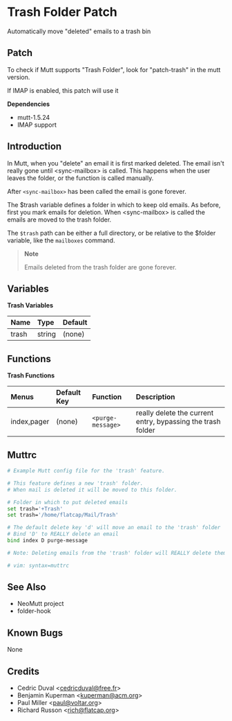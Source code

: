 Trash Folder Patch
==================

Automatically move "deleted" emails to a trash bin

Patch
-----

To check if Mutt supports "Trash Folder", look for "patch-trash" in the mutt version.

If IMAP is enabled, this patch will use it

**Dependencies**
-   mutt-1.5.24
-   IMAP support

Introduction
------------

In Mutt, when you "delete" an email it is first marked deleted. The email isn't really gone until \<sync-mailbox\> is called. This happens when the user leaves the folder, or the function is called manually.

After `<sync-mailbox>` has been called the email is gone forever.

The $trash variable defines a folder in which to keep old emails. As before, first you mark emails for deletion. When \<sync-mailbox\> is called the emails are moved to the trash folder.

The `$trash` path can be either a full directory, or be relative to the $folder variable, like the `mailboxes` command.

> **Note**
>
> Emails deleted from the trash folder are gone forever.

Variables
---------

**Trash Variables**

| Name  | Type   | Default |
|:------|:-------|:--------|
| trash | string | (none)  |

Functions
---------

**Trash Functions**

| Menus       | Default Key | Function          | Description                                                 |
|:------------|:------------|:------------------|:------------------------------------------------------------|
| index,pager | (none)      | `<purge-message>` | really delete the current entry, bypassing the trash folder |

Muttrc
------

```bash
# Example Mutt config file for the 'trash' feature.

# This feature defines a new 'trash' folder.
# When mail is deleted it will be moved to this folder.

# Folder in which to put deleted emails
set trash='+Trash'
set trash='/home/flatcap/Mail/Trash'

# The default delete key 'd' will move an email to the 'trash' folder
# Bind 'D' to REALLY delete an email
bind index D purge-message

# Note: Deleting emails from the 'trash' folder will REALLY delete them.

# vim: syntax=muttrc
```

See Also
--------

-   NeoMutt project
-   folder-hook

Known Bugs
----------

None

Credits
-------

-   Cedric Duval \<cedricduval@free.fr\>
-   Benjamin Kuperman \<kuperman@acm.org\>
-   Paul Miller \<paul@voltar.org\>
-   Richard Russon \<rich@flatcap.org\>

